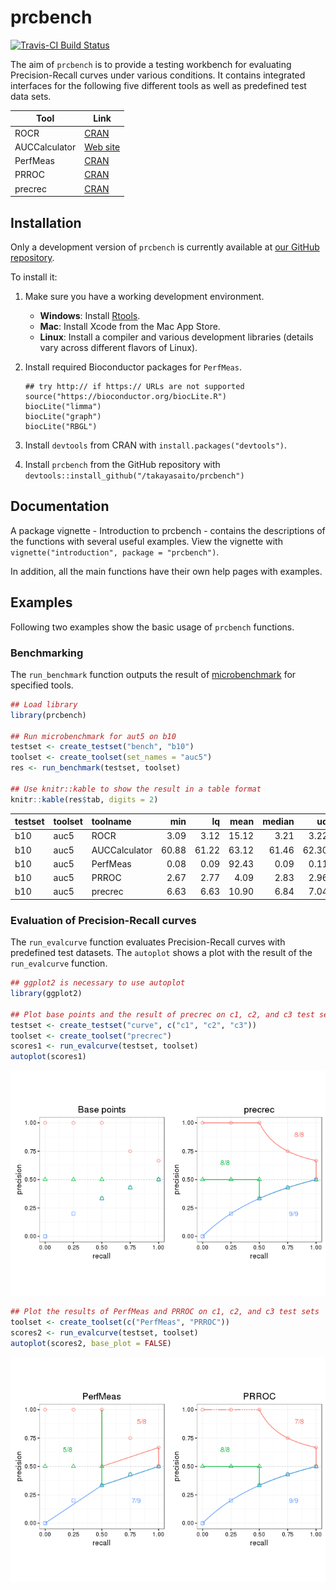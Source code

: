 <!-- README.md is generated from README.Rmd. Please edit that file -->
prcbench
========

[![Travis-CI Build Status](https://travis-ci.org/takayasaito/prcbench.svg?branch=master)](https://travis-ci.org/takayasaito/prcbench)

The aim of `prcbench` is to provide a testing workbench for evaluating Precision-Recall curves under various conditions. It contains integrated interfaces for the following five different tools as well as predefined test data sets.

| Tool          | Link                                                |
|---------------|-----------------------------------------------------|
| ROCR          | [CRAN](https://cran.r-project.org/package=ROCR)     |
| AUCCalculator | [Web site](http://mark.goadrich.com/package=AUC)    |
| PerfMeas      | [CRAN](https://cran.r-project.org/package=PerfMeas) |
| PRROC         | [CRAN](https://cran.r-project.org/package=PRROC)    |
| precrec       | [CRAN](https://cran.r-project.org/package=precrec)  |

Installation
------------

Only a development version of `prcbench` is currently available at [our GitHub repository](https://github.com/takayasaito/prcbench).

To install it:

1.  Make sure you have a working development environment.
    -   **Windows**: Install [Rtools](http://cran.r-project.org/bin/windows/Rtools/).
    -   **Mac**: Install Xcode from the Mac App Store.
    -   **Linux**: Install a compiler and various development libraries (details vary across different flavors of Linux).

2.  Install required Bioconductor packages for `PerfMeas`.

        ## try http:// if https:// URLs are not supported
        source("https://bioconductor.org/biocLite.R")
        biocLite("limma")
        biocLite("graph")
        biocLite("RBGL")

3.  Install `devtools` from CRAN with `install.packages("devtools")`.

4.  Install `prcbench` from the GitHub repository with `devtools::install_github("/takayasaito/prcbench")`

Documentation
-------------

A package vignette - Introduction to prcbench - contains the descriptions of the functions with several useful examples. View the vignette with `vignette("introduction", package = "prcbench")`.

In addition, all the main functions have their own help pages with examples.

Examples
--------

Following two examples show the basic usage of `prcbench` functions.

### Benchmarking

The `run_benchmark` function outputs the result of [microbenchmark](https://cran.r-project.org/package=microbenchmark) for specified tools.

``` r
## Load library
library(prcbench)

## Run microbenchmark for aut5 on b10
testset <- create_testset("bench", "b10")
toolset <- create_toolset(set_names = "auc5")
res <- run_benchmark(testset, toolset)

## Use knitr::kable to show the result in a table format
knitr::kable(res$tab, digits = 2)
```

| testset | toolset | toolname      |    min|     lq|   mean|  median|     uq|     max|  neval|
|:--------|:--------|:--------------|------:|------:|------:|-------:|------:|-------:|------:|
| b10     | auc5    | ROCR          |   3.09|   3.12|  15.12|    3.21|   3.22|   62.98|      5|
| b10     | auc5    | AUCCalculator |  60.88|  61.22|  63.12|   61.46|  62.30|   69.72|      5|
| b10     | auc5    | PerfMeas      |   0.08|   0.09|  92.43|    0.09|   0.11|  461.78|      5|
| b10     | auc5    | PRROC         |   2.67|   2.77|   4.09|    2.83|   2.96|    9.23|      5|
| b10     | auc5    | precrec       |   6.63|   6.63|  10.90|    6.84|   7.04|   27.35|      5|

### Evaluation of Precision-Recall curves

The `run_evalcurve` function evaluates Precision-Recall curves with predefined test datasets. The `autoplot` shows a plot with the result of the `run_evalcurve` function.

``` r
## ggplot2 is necessary to use autoplot
library(ggplot2)

## Plot base points and the result of precrec on c1, c2, and c3 test sets
testset <- create_testset("curve", c("c1", "c2", "c3"))
toolset <- create_toolset("precrec")
scores1 <- run_evalcurve(testset, toolset)
autoplot(scores1)
```

![](README_files/figure-markdown_github/unnamed-chunk-2-1.png)

``` r
## Plot the results of PerfMeas and PRROC on c1, c2, and c3 test sets
toolset <- create_toolset(c("PerfMeas", "PRROC"))
scores2 <- run_evalcurve(testset, toolset)
autoplot(scores2, base_plot = FALSE)
```

![](README_files/figure-markdown_github/unnamed-chunk-2-2.png)
